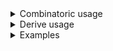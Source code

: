<details>
<summary>Combinatoric usage</summary>

```no_run
# use bpaf::*;
# #[allow(dead_code)]
#[derive(Debug, Clone)]
pub struct Options {
    multi: Vec<Multi>,
    switch: bool,
}

# #[allow(dead_code)]
#[derive(Debug, Clone)]
struct Multi {
    m: (),
    val_1: usize,
    val_2: usize,
    val_3: f64,
}

fn multi() -> impl Parser<Multi> {
    let m = short('m').req_flag(());
    let val_1 = positional::<usize>("V1");
    let val_2 = positional::<usize>("V2");
    let val_3 = positional::<f64>("V3");
    construct!(Multi {
        m,
        val_1,
        val_2,
        val_3
    })
    .adjacent()
}

pub fn options() -> OptionParser<Options> {
    let switch = short('s').switch();
    let multi = multi().many();
    construct!(Options { multi, switch }).to_options()
}
```

</details>
<details>
<summary>Derive usage</summary>

```no_run
# use bpaf::*;
# #[allow(dead_code)]
#[derive(Debug, Clone, Bpaf)]
#[bpaf(options)]
pub struct Options {
    #[bpaf(external, many)]
    multi: Vec<Multi>,
    #[bpaf(short)]
    switch: bool,
}

# #[allow(dead_code)]
#[derive(Debug, Clone, Bpaf)]
#[bpaf(adjacent)]
struct Multi {
    m: (),
    #[bpaf(positional("V1"))]
    val_1: usize,
    #[bpaf(positional("V2"))]
    val_2: usize,
    #[bpaf(positional("V3"))]
    val_3: f64,
}
```

</details>
<details>
<summary>Examples</summary>


short flag `-m` takes 3 positional arguments: two integers and one floating point, order is
important, switch `-s` can go on either side of it
```console
% app -s -m 10 20 3.1415
Options { multi: [Multi { m: (), val_1: 10, val_2: 20, val_3: 3.1415 }], switch: true }
```

parser accepts multiple groups of `-m` - they must not interleave
```console
% app -s -m 10 20 3.1415 -m 1 2 0.0
Options { multi: [Multi { m: (), val_1: 10, val_2: 20, val_3: 3.1415 }, Multi { m: (), val_1: 1, val_2: 2, val_3: 0.0 }], switch: true }
```

`-s` can't go in the middle as the parser expects the second item
```console
% app -m 10 20 -s 3.1415
Expected <V3>, pass --help for usage information
```

</details>
